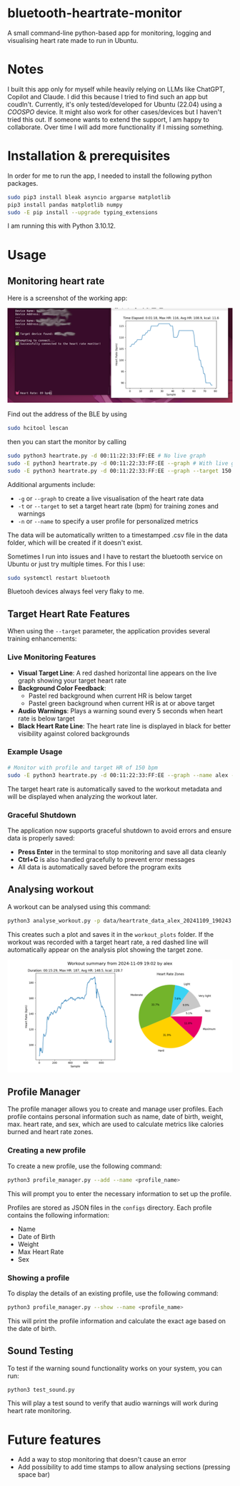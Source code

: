 # bluetooth-heartrate-monitor
A small command-line python-based app for monitoring, logging and visualising heart rate made to run in Ubuntu. 

# Notes
I built this app only for myself while heavily relying on LLMs like ChatGPT, Copilot and Claude. I did this because I tried to find such an app but coudln't. Currently, it's only tested/developed for Ubuntu (22.04) using a *COOSPO* device. It might also work for other cases/devices but I haven't tried this out. If someone wants to extend the support, I am happy to collaborate. Over time I will add more functionality if I missing something. 

# Installation & prerequisites
In order for me to run the app, I needed to install the following python packages. 

```bash
sudo pip3 install bleak asyncio argparse matplotlib
pip3 install pandas matplotlib numpy
sudo -E pip install --upgrade typing_extensions
```

I am running this with Python 3.10.12.

# Usage
## Monitoring heart rate
Here is a screenshot of the working app:

![Screenshot of working app](example_images/1.png)


Find out the address of the BLE by using

```bash
sudo hcitool lescan
```

then you can start the monitor by calling

```bash
sudo python3 heartrate.py -d 00:11:22:33:FF:EE # No live graph
sudo -E python3 heartrate.py -d 00:11:22:33:FF:EE --graph # With live graph
sudo -E python3 heartrate.py -d 00:11:22:33:FF:EE --graph --target 150 # With target heart rate
```

Additional arguments include:
- `-g` or `--graph` to create a live visualisation of the heart rate data
- `-t` or `--target` to set a target heart rate (bpm) for training zones and warnings
- `-n` or `--name` to specify a user profile for personalized metrics

The data will be automatically written to a timestamped .csv file in the data folder, which will be created if it doesn't exist.

Sometimes I run into issues and I have to restart the bluetooth service on Ubuntu or just try multiple times. For this I use:

```bash
sudo systemctl restart bluetooth
```

Bluetooh devices always feel very flaky to me.

## Target Heart Rate Features
When using the `--target` parameter, the application provides several training enhancements:

### Live Monitoring Features
- **Visual Target Line**: A red dashed horizontal line appears on the live graph showing your target heart rate
- **Background Color Feedback**: 
  - Pastel red background when current HR is below target
  - Pastel green background when current HR is at or above target
- **Audio Warnings**: Plays a warning sound every 5 seconds when heart rate is below target
- **Black Heart Rate Line**: The heart rate line is displayed in black for better visibility against colored backgrounds

### Example Usage
```bash
# Monitor with profile and target HR of 150 bpm
sudo -E python3 heartrate.py -d 00:11:22:33:FF:EE --graph --name alex --target 150
```

The target heart rate is automatically saved to the workout metadata and will be displayed when analyzing the workout later.

### Graceful Shutdown
The application now supports graceful shutdown to avoid errors and ensure data is properly saved:
- **Press Enter** in the terminal to stop monitoring and save all data cleanly
- **Ctrl+C** is also handled gracefully to prevent error messages
- All data is automatically saved before the program exits

## Analysing workout
A workout can be analysed using this command:

```bash
python3 analyse_workout.py -p data/heartrate_data_alex_20241109_190243.csv
```

This creates such a plot and saves it in the `workout_plots` folder. If the workout was recorded with a target heart rate, a red dashed line will automatically appear on the analysis plot showing the target zone.

![Example of analysed workout](example_images/2.png)

## Profile Manager
The profile manager allows you to create and manage user profiles. Each profile contains personal information such as name, date of birth, weight, max. heart rate, and sex, which are used to calculate metrics like calories burned and heart rate zones.


### Creating a new profile
To create a new profile, use the following command:

```bash
python3 profile_manager.py --add --name <profile_name>
```

This will prompt you to enter the necessary information to set up the profile.

Profiles are stored as JSON files in the `configs` directory. Each profile contains the following information:
- Name
- Date of Birth
- Weight
- Max Heart Rate
- Sex

### Showing a profile
To display the details of an existing profile, use the following command:

```bash
python3 profile_manager.py --show --name <profile_name>
```

This will print the profile information and calculate the exact age based on the date of birth.

## Sound Testing
To test if the warning sound functionality works on your system, you can run:

```bash
python3 test_sound.py
```

This will play a test sound to verify that audio warnings will work during heart rate monitoring.

# Future features
- Add a way to stop monitoring that doesn't cause an error
- Add possibility to add time stamps to allow analysing sections (pressing space bar)
